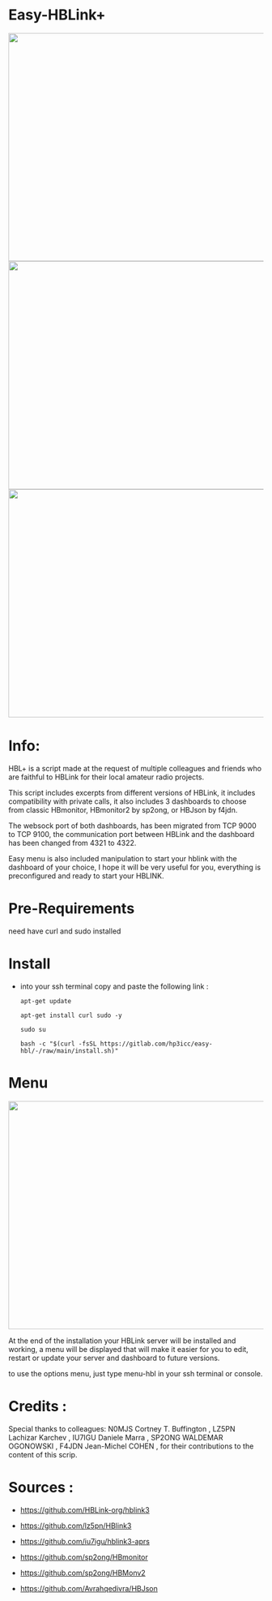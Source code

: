 # Easy-HBLink+  

<img src="https://gitlab.com/hp3icc/easy-hbl/-/raw/main/hbl-mon1.jpg" width="550" height="450"><img src="https://gitlab.com/hp3icc/easy-hbl/-/raw/main/hbl-mon2.jpg" width="550" height="450"><img src="https://gitlab.com/hp3icc/easy-hbl/-/raw/main/hbl-mon3.jpg" width="550" height="450">

#
# Info:

HBL+ is a script made at the request of multiple colleagues and friends who are faithful to HBLink for their local amateur radio projects.

This script includes excerpts from different versions of HBLink, it includes compatibility with private calls, it also includes 3 dashboards to choose from classic HBmonitor, HBmonitor2 by sp2ong, or HBJson by f4jdn.

The websock port of both dashboards, has been migrated from TCP 9000 to TCP 9100, the communication port between HBLink and the dashboard has been changed from 4321 to 4322.

Easy menu is also included manipulation to start your hblink with the dashboard of your choice, I hope it will be very useful for you, everything is preconfigured and ready to start your HBLINK.

#

# Pre-Requirements

need have curl and sudo installed

#

# Install
* into your ssh terminal copy and paste the following link :

      apt-get update
    
      apt-get install curl sudo -y

      sudo su

      bash -c "$(curl -fsSL https://gitlab.com/hp3icc/easy-hbl/-/raw/main/install.sh)"
               
 #            
  
 # Menu
 
<img src="https://gitlab.com/hp3icc/easy-hbl/-/raw/main/menu-hbl.jpg" width="550" height="450">
 
  At the end of the installation your HBLink server will be installed and working, a menu will be displayed that will make it easier for you to edit, restart or update your server and dashboard to future versions.
  
  to use the options menu, just type menu-hbl in your ssh terminal or console.
  
 #
   
# Credits :

Special thanks to colleagues: N0MJS Cortney T. Buffington , LZ5PN Lachizar Karchev , IU7IGU Daniele Marra , SP2ONG WALDEMAR OGONOWSKI , F4JDN Jean-Michel COHEN , for their contributions to the content of this scrip.

#

 # Sources :
 
 * https://github.com/HBLink-org/hblink3

 * https://github.com/lz5pn/HBlink3
 
 * https://github.com/iu7igu/hblink3-aprs
 
 * https://github.com/sp2ong/HBmonitor

 * https://github.com/sp2ong/HBMonv2

 * https://github.com/Avrahqedivra/HBJson
  
 


